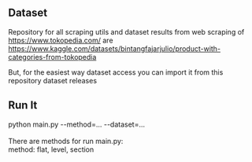 ## Dataset
Repository for all scraping utils and dataset results from web scraping of https://www.tokopedia.com/ are https://www.kaggle.com/datasets/bintangfajarjulio/product-with-categories-from-tokopedia

But, for the easiest way dataset access you can import it from this repository dataset releases
## Run It
python main.py --method=... --dataset=...</br></br>There are methods for run main.py:</br>method: flat, level, section
